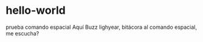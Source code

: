 # hello-world
prueba comando espacial
Aquí Buzz lighyear, bitácora al comando espacial, me escucha?

